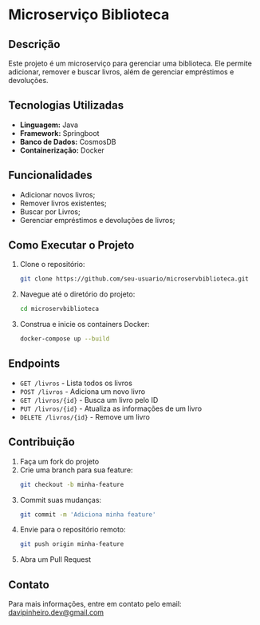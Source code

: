 # Microserviço Biblioteca

## Descrição
Este projeto é um microserviço para gerenciar uma biblioteca. Ele permite adicionar, remover e buscar livros, além de gerenciar empréstimos e devoluções.

## Tecnologias Utilizadas
- **Linguagem:** Java
- **Framework:** Springboot
- **Banco de Dados:** CosmosDB
- **Containerização:** Docker

## Funcionalidades
- Adicionar novos livros;
- Remover livros existentes;
- Buscar por Livros;
- Gerenciar empréstimos e devoluções de livros;

## Como Executar o Projeto
1. Clone o repositório:
    ```bash
    git clone https://github.com/seu-usuario/microservbiblioteca.git
    ```
2. Navegue até o diretório do projeto:
    ```bash
    cd microservbiblioteca
    ```
3. Construa e inicie os containers Docker:
    ```bash
    docker-compose up --build
    ```

## Endpoints
- `GET /livros` - Lista todos os livros
- `POST /livros` - Adiciona um novo livro
- `GET /livros/{id}` - Busca um livro pelo ID
- `PUT /livros/{id}` - Atualiza as informações de um livro
- `DELETE /livros/{id}` - Remove um livro

## Contribuição
1. Faça um fork do projeto
2. Crie uma branch para sua feature:
    ```bash
    git checkout -b minha-feature
    ```
3. Commit suas mudanças:
    ```bash
    git commit -m 'Adiciona minha feature'
    ```
4. Envie para o repositório remoto:
    ```bash
    git push origin minha-feature
    ```
5. Abra um Pull Request

## Contato
Para mais informações, entre em contato pelo email: davipinheiro.dev@gmail.com
